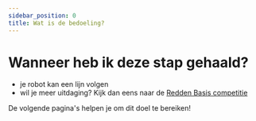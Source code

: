 ```yaml
---
sidebar_position: 0
title: Wat is de bedoeling?
---
```


# Wanneer heb ik deze stap gehaald?
- je robot kan een lijn volgen
- wil je meer uitdaging? Kijk dan eens naar de [Redden Basis competitie](/docs/Competities/RoboCup-Junior/Redden-Basis/redden_basis)

De volgende pagina's helpen je om dit doel te bereiken!